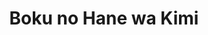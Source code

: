 --- 
title: "Boku no Hane wa Kimi"
publishdate: "2019-7-21T16:48:46+02:00"
src: "https://365manga.net/manga/boku-no-hane-wa-kimi"
image: "https://data.365manga.net/images/thumbnails/6898-boku-no-hane-wa-kimi.jpg"
description: "From Aerandria Scans: All this time, Aki has harbored a one-sided crush for a boy she saw jumping higher than anyone else. During the spring when she's in grade 9, Okumura transfered to her class. After seeing his jump, she has the feeling that he's the boy she once saw, and she started to notice him more. And then, she heard an unbelievable rumor about him..."
---